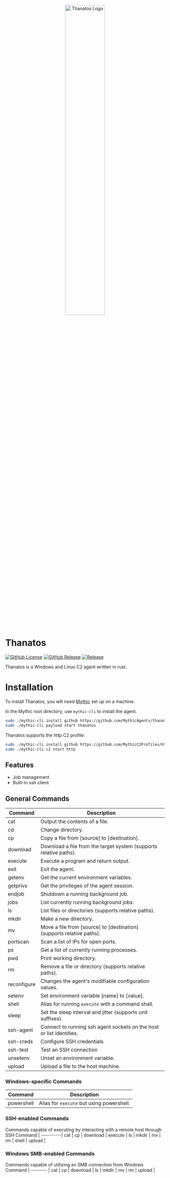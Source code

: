 <p align="center">
  <img alt="Thanatos Logo" src="documentation-payload/thanatos/images/thanatos.svg" height="50%" width="50%">
</p>

# Thanatos

[![GitHub License](https://img.shields.io/github/license/MythicAgents/thanatos)](https://github.com/MythicAgents/thanatos/blob/main/LICENSE)
[![GitHub Release](https://img.shields.io/github/v/release/MythicAgents/thanatos)](https://github.com/MythicAgents/thanatos/releases/latest)
[![Release](https://github.com/MythicAgents/thanatos/workflows/Release/badge.svg)](https://github.com/MythicAgents/thanatos/actions/workflows/release.yml)

Thanatos is a Windows and Linux C2 agent written in rust.

# Installation
To install Thanatos, you will need [Mythic](https://github.com/its-a-feature/Mythic) set up on a machine.

In the Mythic root directory, use `mythic-cli` to install the agent.
```bash
sudo ./mythic-cli install github https://github.com/MythicAgents/thanatos
sudo ./mythic-cli payload start thanatos
```

Thanatos supports the http C2 profile:  
```bash
sudo ./mythic-cli install github https://github.com/MythicC2Profiles/http
sudo ./mythic-cli c2 start http
```

## Features
  - Job management
  - Built-in ssh client

## General Commands
Command     | Description
------------|------------
cat         | Output the contents of a file.
cd          | Change directory.
cp          | Copy a file from [source] to [destination].
download    | Download a file from the target system (supports relative paths).
execute     | Execute a program and return output.
exit        | Exit the agent.
getenv      | Get the current environment variables.
getprivs    | Get the privileges of the agent session.
endjob      | Shutdown a running background job.
jobs        | List currently running background jobs.
ls          | List files or directories (supports relative paths).
mkdir       | Make a new directory.
mv          | Move a file from [source] to [destination] (supports relative paths).
portscan    | Scan a list of IPs for open ports.
ps          | Get a list of currently running processes.
pwd         | Print working directory.
rm          | Remove a file or directory (supports relative paths).
reconfigure | Changes the agent's modifiable configuration values.
setenv      | Set environment variable [name] to [value].
shell       | Alias for running `execute` with a command shall.
sleep       | Set the sleep interval and jitter (supports unit suffixes).
ssh-agent   | Connect to running ssh agent sockets on the host or list identities.
ssh-creds   | Configure SSH credentials
ssh-test    | Test an SSH connection
unsetenv    | Unset an environment variable.
upload      | Upload a file to the host machine.

### Windows-specific Commands
Command     | Description
------------|------------
powershell  | Alias for `execute` but using powershell.

### SSH-enabled Commands
Commands capable of executing by interacting with a remote host through SSH
Command   |
----------|
cat       |
cp        |
download  |
execute   |
ls        |
mkdir     |
mv        |
rm        |
shell     |
upload    |

### Windows SMB-enabled Commands
Commands capable of utilizing an SMB connection from Windows
Command   |
--------  |
cat       |
cp        |
download  |
ls        |
mkdir     |
mv        |
rm        |
upload    |
